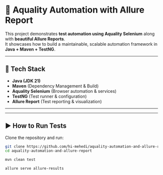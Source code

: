 # 🚀 Aquality Automation with Allure Report

This project demonstrates **test automation using Aquality Selenium** along with **beautiful Allure Reports**.  
It showcases how to build a maintainable, scalable automation framework in **Java + Maven + TestNG**.

---

## 🔧 Tech Stack
- **Java (JDK 21)**  
- **Maven** (Dependency Management & Build)  
- **Aquality Selenium** (Browser automation & services)  
- **TestNG** (Test runner & configuration)  
- **Allure Report** (Test reporting & visualization)  

---


---

## ▶️ How to Run Tests
Clone the repository and run:
```bash
git clone https://github.com/hi-mehedi/aquality-automation-and-allure-report.git
cd aquality-automation-and-allure-report

mvn clean test

allure serve allure-results

